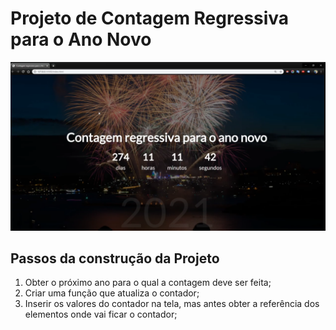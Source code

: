 # Projeto de Contagem Regressiva para o Ano Novo

![Tela da API](img/tela.png)

## Passos da construção da Projeto

1. Obter o próximo ano para o qual a contagem deve ser feita;
2. Criar uma função que atualiza o contador;
3. Inserir os valores do contador na tela, mas antes obter a referência dos elementos onde
vai ficar o contador;

